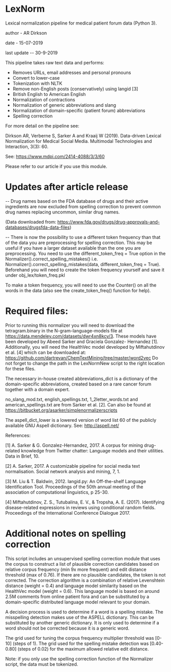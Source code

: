 # LexNorm

Lexical normalization pipeline for medical patient forum data (Python 3). 

author - AR Dirkson 

date - 15-07-2019

last update -- 30-9-2019

This pipeline takes raw text data and performs: 
- Removes URLs, email addresses and personal pronouns
- Convert to lower-case
- Tokenization with NLTK 
- Remove non-English posts (conservatively) using langid [3]
- British English to American English 
- Normalization of contractions
- Normalization of generic abbreviations and slang 
- Normalization of domain-specific (patient forum) abbreviations 
- Spelling correction 

For more detail on the pipeline see: 

Dirkson AR, Verberne S, Sarker A and Kraaij W (2019). Data-driven Lexical Normalization for Medical Social Media. Multimodal Technologies and Interaction, 3(3): 60. 

See: https://www.mdpi.com/2414-4088/3/3/60

Please refer to our article if you use this module.

# Updates after article release

-- Drug names based on the FDA database of drugs and their active ingredients are now excluded from spelling correction to prevent common drug names replacing uncommon, similar drug names. 

(Data downloaded from: https://www.fda.gov/drugs/drug-approvals-and-databases/drugsfda-data-files) 

-- There is now the possibility to use a different token frequency than that of the data you are preprocessing for spelling correction. This may be useful if you have a larger dataset available than the one you are preprocessing. You need to use the different_token_freq = True option in the Normalizer().correct_spelling_mistakes() i.e. Normalizer().correct_spelling_mistakes(data, different_token_freq = True). Beforehand you will need to create the token frequency yourself and save it under obj_lex/token_freq.pkl

To make a token frequency, you will need to use the Counter() on all the words in the data (also see the create_token_freq() function for help).


# Required files: 
Prior to running this normalizer you will need to download the tetragram.binary in the N-gram-language-models file at https://data.mendeley.com/datasets/dwr4xn8kcv/3. These models have been developed by Abeed Sarker and Graciela Gonzalez- Hernandez [1]. Additionally, you will need the HealthVec model developed by Miftahutdinov et al. [4] which can be downloaded at: https://github.com/dartrevan/ChemTextMining/tree/master/word2vec
Do not forget to change the path in the LexNormNew script to the right location for these files.

The necessary in-house created abbreviations_dict is a dictionary of the domain-specific abbreviations, created based on a rare cancer forum together with a domain expert.

no_slang_mod.txt, english_spellings.txt, 1_2letter_words.txt and american_spellings.txt are from Sarker et al. [2]. Can also be found at https://bitbucket.org/asarker/simplenormalizerscripts

The aspell_dict_lower is a lowered version of word list 60 of the publicly available GNU Aspell dictionary. See: http://aspell.net/

References: 

[1] A. Sarker & G. Gonzalez-Hernandez, 2017. A corpus for mining drug-related knowledge from Twitter chatter: Language models and their utilities. Data in Brief, 10.

[2] A. Sarker, 2017. A customizable pipeline for social media text normalisation. Social network analysis and mining, 7, 1.

[3] M. Liu & T. Baldwin, 2012. langid.py: An Off-the-shelf Language Identification Tool. Proceedings of the 50th annual meeting of the association of computational linguistics, p 25-30.

[4] Miftahutdinov, Z. S., Tutubalina, E. V., & Tropsha, A. E. (2017). Identifying disease-related expressions in reviews using conditional random fields. Proceedings of the International Conference Dialogue 2017. 

# Additional notes on spelling correction 

This script includes an unsupervised spelling correction module that uses the corpus to construct a list of plausible correction candidates based on relative corpus frequency (min 9x more frequent) and edit distance threshold (max of 0.76). If there are no plausible candidates, the token is not corrected.  The correction algorithm is a combination of relative Levenshtein distance (weight = 0.4) and language model similarity based on the HealthVec model (weight = 0.6). This language model is based on around 2.5M comments from online patient fora and can be substituted by a domain-specific distributed language model relevant to your domain. 

A decision process is used to determine if a word is a spelling mistake. The misspelling detection makes use of the ASPELL dictionary. This can be substituted by another generic dictionary. It is only used to determine if a word should not be corrected because it is a generic word.

The grid used for tuning the corpus frequency multiplier threshold was [0-10] (steps of 1). 
The grid used for the spelling mistake detection was [0.40-0.80] (steps of 0.02) for the maximum allowed relative edit distance. 

Note: if you only use the spelling correction function of the Normalizer script, the data must be tokenized.
